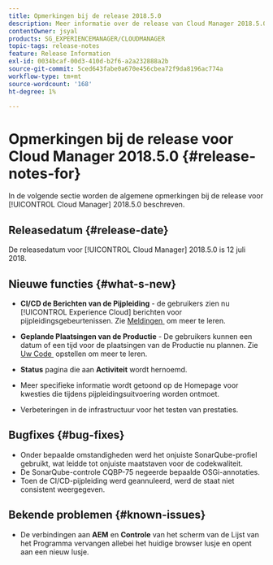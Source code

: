 ```yaml
---
title: Opmerkingen bij de release 2018.5.0
description: Meer informatie over de release van Cloud Manager 2018.5.0.
contentOwner: jsyal
products: SG_EXPERIENCEMANAGER/CLOUDMANAGER
topic-tags: release-notes
feature: Release Information
exl-id: 0034bcaf-00d3-410d-b2f6-a2a232888a2b
source-git-commit: 5ced643fabe0a670e456cbea72f9da8196ac774a
workflow-type: tm+mt
source-wordcount: '168'
ht-degree: 1%

---
```


# Opmerkingen bij de release voor Cloud Manager 2018.5.0 {#release-notes-for}

In de volgende sectie worden de algemene opmerkingen bij de release voor [!UICONTROL Cloud Manager] 2018.5.0 beschreven.

## Releasedatum {#release-date}

De releasedatum voor [!UICONTROL Cloud Manager] 2018.5.0 is 12 juli 2018.

## Nieuwe functies {#what-s-new}

* **CI/CD de Berichten van de Pijpleiding** - de gebruikers zien nu [!UICONTROL Experience Cloud] berichten voor pijpleidingsgebeurtenissen. Zie [&#x200B; Meldingen &#x200B;](/help/using/notifications.md) om meer te leren.

* **Geplande Plaatsingen van de Productie** - De gebruikers kunnen een datum of een tijd voor de plaatsingen van de Productie nu plannen. Zie [&#x200B; Uw Code &#x200B;](/help/using/code-deployment.md) opstellen om meer te leren.

* **Status** pagina die aan **Activiteit** wordt hernoemd.

* Meer specifieke informatie wordt getoond op de Homepage voor kwesties die tijdens pijpleidingsuitvoering worden ontmoet.
* Verbeteringen in de infrastructuur voor het testen van prestaties.

## Bugfixes {#bug-fixes}

* Onder bepaalde omstandigheden werd het onjuiste SonarQube-profiel gebruikt, wat leidde tot onjuiste maatstaven voor de codekwaliteit.
* De SonarQube-controle CQBP-75 negeerde bepaalde OSGi-annotaties.
* Toen de CI/CD-pijpleiding werd geannuleerd, werd de staat niet consistent weergegeven.

## Bekende problemen {#known-issues}

* De verbindingen aan **AEM** en **Controle** van het scherm van de Lijst van het Programma vervangen allebei het huidige browser lusje en opent aan een nieuw lusje.
